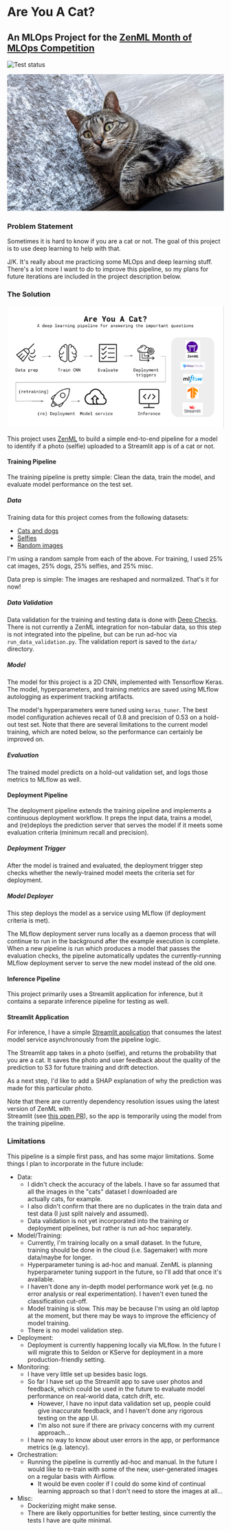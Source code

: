 # Are You A Cat?
## An MLOps Project for the [ZenML Month of MLOps Competition](https://blog.zenml.io/mlops-competition/)

![Test status](https://github.com/MarinaWyss/zenml-mlops-competition/workflows/run-tests/badge.svg)

![my cat](https://github.com/MarinaWyss/are-you-a-cat/blob/main/_assets/cat.jpg?raw=true)

### Problem Statement
Sometimes it is hard to know if you are a cat or not. The goal of this project is to use deep learning to help with that.

J/K. It's really about me practicing some MLOps and deep learning stuff. There's a lot more I want to do to improve this pipeline, so my plans for future iterations are included in the project description below.

### The Solution

![pipeline](https://github.com/MarinaWyss/are-you-a-cat/blob/main/_assets/pipeline.png?raw=true)

This project uses [ZenML](https://zenml.io/home) to build a simple end-to-end pipeline for a model to identify if a photo (selfie) uploaded to a Streamlit app is of a cat or not.

#### Training Pipeline

The training pipeline is pretty simple: Clean the data, train the model, and evaluate model performance on the test set.

##### Data

Training data for this project comes from the following datasets:
- [Cats and dogs](https://github.com/rpeden/cat-or-not/releases)
- [Selfies](https://www.kaggle.com/datasets/jigrubhatt/selfieimagedetectiondataset)
- [Random images](https://www.kaggle.com/datasets/shamsaddin97/image-captioning-dataset-random-images?resource=download)

I'm using a random sample from each of the above. For training, I used 25% cat images, 25% dogs, 25% selfies, and 25% misc.

Data prep is simple: The images are reshaped and normalized. That's it for now!

##### Data Validation

Data validation for the training and testing data is done with [Deep Checks](https://deepchecks.com/). There is not currently a ZenML integration for non-tabular data, so this step is not integrated into the pipeline, but can be run ad-hoc via `run_data_validation.py`. The validation report is saved to the `data/` directory. 

##### Model

The model for this project is a 2D CNN, implemented with Tensorflow Keras. The model, hyperparameters, and training metrics are saved using MLflow autologging as experiment tracking artifacts.

The model's hyperparameters were tuned using `keras_tuner`. The best model configuration achieves recall of 0.8 and precision of 0.53 on a hold-out test set. Note that there are several limitations to the current model training, which are noted below, so the performance can certainly be improved on.

##### Evaluation

The trained model predicts on a hold-out validation set, and logs those metrics to MLflow as well.

#### Deployment Pipeline

The deployment pipeline extends the training pipeline and implements a continuous deployment workflow. It preps the input data, trains a model, and (re)deploys the prediction server that serves the model if it meets some evaluation criteria (minimum recall and precision).

##### Deployment Trigger

After the model is trained and evaluated, the deployment trigger step checks whether the newly-trained model meets the criteria set for deployment.

##### Model Deployer

This step deploys the model as a service using MLflow (if deployment criteria is met). 

The MLflow deployment server runs locally as a daemon process that will continue to run in the background after the example execution is complete. When a new pipeline is run which produces a model that passes the evaluation checks, the pipeline automatically updates the currently-running MLflow deployment server to serve the new model instead of the old one.

#### Inference Pipeline

This project primarily uses a Streamlit application for inference, but it contains a separate inference pipeline for testing as well.

#### Streamlit Application

For inference, I have a simple [Streamlit application](https://marinawyss-are-you-a-cat-appstreamlit-app-ccycwd.streamlit.app/) that consumes the latest model service asynchronously from the pipeline logic. 

The Streamlit app takes in a photo (selfie), and returns the probability that you are a cat. It saves the photo and user feedback about the quality of the prediction to S3 for future training and drift detection.

As a next step, I'd like to add a SHAP explanation of why the prediction was made for this particular photo. 

Note that there are currently dependency resolution issues using the latest version of ZenML with \
Streamlit (see [this open PR](https://github.com/zenml-io/zenml/pull/888)), so the app is temporarily using the model from the training pipeline.

### Limitations

This pipeline is a simple first pass, and has some major limitations. Some things I plan to incorporate in the future include:

- Data:
  - I didn't check the accuracy of the labels. I have so far assumed that all the images in the "cats" dataset I downloaded are \
    actually cats, for example.
  - I also didn't confirm that there are no duplicates in the train data and test data (I just split naively and assumed).
  - Data validation is not yet incorporated into the training or deployment pipelines, but rather is run ad-hoc separately.
- Model/Training:
  - Currently, I'm training locally on a small dataset. In the future, training should be done in the cloud (i.e. Sagemaker) with more data/maybe for longer.
  - Hyperparameter tuning is ad-hoc and manual. ZenML is planning hyperparameter tuning support in the future, so I'll add that once it's available.
  - I haven't done any in-depth model performance work yet (e.g. no error analysis or real experimentation). I haven't even tuned the classification cut-off.
  - Model training is slow. This may be because I'm using an old laptop at the moment, but there may be ways to improve the efficiency of model training.
  - There is no model validation step.
- Deployment:
  - Deployment is currently happening locally via MLflow. In the future I will migrate this to Seldon or KServe for deployment in a more production-friendly setting.
- Monitoring:
  - I have very little set up besides basic logs.
  - So far I have set up the Streamlit app to save user photos and feedback, which could be used in the future to evaluate model performance on real-world data, catch drift, etc.
    - However, I have no input data validation set up, people could give inaccurate feedback, and I haven't done any rigorous testing on the app UI.
    - I'm also not sure if there are privacy concerns with my current approach...
  - I have no way to know about user errors in the app, or performance metrics (e.g. latency).
- Orchestration:
  - Running the pipeline is currently ad-hoc and manual. In the future I would like to re-train with some of the new, user-generated images on a regular basis with Airflow.
    - It would be even cooler if I could do some kind of continual learning approach so that I don't need to store the images at all...
- Misc:
  - Dockerizing might make sense.
  - There are likely opportunities for better testing, since currently the tests I have are quite minimal.
